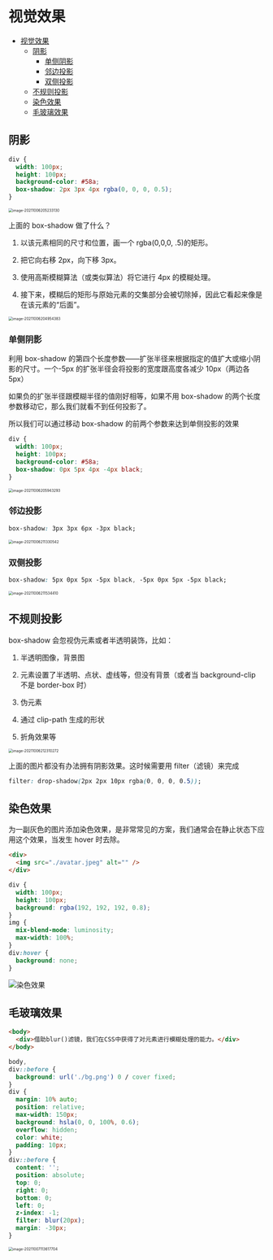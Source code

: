 # 视觉效果

- [视觉效果](#视觉效果)
  - [阴影](#阴影)
    - [单侧阴影](#单侧阴影)
    - [邻边投影](#邻边投影)
    - [双侧投影](#双侧投影)
  - [不规则投影](#不规则投影)
  - [染色效果](#染色效果)
  - [毛玻璃效果](#毛玻璃效果)

## 阴影

```css
div {
  width: 100px;
  height: 100px;
  background-color: #58a;
  box-shadow: 2px 3px 4px rgba(0, 0, 0, 0.5);
}
```

<img src="../assets/image-20211006205233130.png" alt="image-20211006205233130" style="zoom:50%;" />

上面的 box-shadow 做了什么？

1. 以该元素相同的尺寸和位置，画一个 rgba(0,0,0, .5)的矩形。

2. 把它向右移 2px，向下移 3px。

3. 使用高斯模糊算法（或类似算法）将它进行 4px 的模糊处理。

4. 接下来，模糊后的矩形与原始元素的交集部分会被切除掉，因此它看起来像是在该元素的“后面”。

<img src="../assets/image-20211006204954383.png" alt="image-20211006204954383" style="zoom:50%;" />

### 单侧阴影

利用 box-shadow 的第四个长度参数——扩张半径来根据指定的值扩大或缩小阴影的尺寸。一个-5px 的扩张半径会将投影的宽度跟高度各减少 10px（两边各 5px）

如果负的扩张半径跟模糊半径的值刚好相等，如果不用 box-shadow 的两个长度参数移动它，那么我们就看不到任何投影了。

所以我们可以通过移动 box-shadow 的前两个参数来达到单侧投影的效果

```css
div {
  width: 100px;
  height: 100px;
  background-color: #58a;
  box-shadow: 0px 5px 4px -4px black;
}
```

<img src="../assets/image-20211006205943293.png" alt="image-20211006205943293" style="zoom:50%;" />

### 邻边投影

```css
box-shadow: 3px 3px 6px -3px black;
```

<img src="../assets/image-20211006211330542.png" alt="image-20211006211330542" style="zoom:50%;" />

### 双侧投影

```css
box-shadow: 5px 0px 5px -5px black, -5px 0px 5px -5px black;
```

<img src="../assets/image-20211006211534410.png" alt="image-20211006211534410" style="zoom:50%;" />

## 不规则投影

box-shadow 会忽视伪元素或者半透明装饰，比如：

1. 半透明图像，背景图
2. 元素设置了半透明、点状、虚线等，但没有背景（或者当 background-clip 不是 border-box 时）

3. 伪元素
4. 通过 clip-path 生成的形状
5. 折角效果等

<img src="../assets/image-20211006212310272.png" alt="image-20211006212310272" style="zoom:50%;" />

上面的图片都没有办法拥有阴影效果。这时候需要用 filter（滤镜）来完成

```css
filter: drop-shadow(2px 2px 10px rgba(0, 0, 0, 0.5));
```

## 染色效果

为一副灰色的图片添加染色效果，是非常常见的方案，我们通常会在静止状态下应用这个效果，当发生 hover 时去除。

```html
<div>
  <img src="./avatar.jpeg" alt="" />
</div>
```

```css
div {
  width: 100px;
  height: 100px;
  background: rgba(192, 192, 192, 0.8);
}
img {
  mix-blend-mode: luminosity;
  max-width: 100%;
}
div:hover {
  background: none;
}
```

![染色效果](../assets/染色效果.gif)

## 毛玻璃效果

```html
<body>
  <div>借助blur()滤镜，我们在CSS中获得了对元素进行模糊处理的能力。</div>
</body>
```

```css
body,
div::before {
  background: url('./bg.png') 0 / cover fixed;
}
div {
  margin: 10% auto;
  position: relative;
  max-width: 150px;
  background: hsla(0, 0, 100%, 0.6);
  overflow: hidden;
  color: white;
  padding: 10px;
}
div::before {
  content: '';
  position: absolute;
  top: 0;
  right: 0;
  bottom: 0;
  left: 0;
  z-index: -1;
  filter: blur(20px);
  margin: -30px;
}
```

<img src="../assets/image-20211007113617704.png" alt="image-20211007113617704" style="zoom:50%;" />
